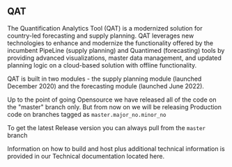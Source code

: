 
## QAT

The Quantification Analytics Tool (QAT) is a modernized solution for country-led forecasting and supply planning. QAT leverages new technologies to enhance and modernize the functionality offered by the incumbent PipeLine (supply planning) and Quantimed (forecasting) tools by providing advanced visualizations, master data management, and updated planning logic on a cloud-based solution with offline functionality.

QAT is built in two modules - the supply planning module (launched December 2020) and the forecasting module (launched June 2022). 

Up to the point of going Opensource we have released all of the code on the "master" branch only. But from now on we will be releasing Production code on branches tagged as `master.major_no.minor_no`

To get the latest Release version you can always pull from the `master` branch

Information on how to build  and host plus additional technical information is provided in our Technical documentation located here. 
